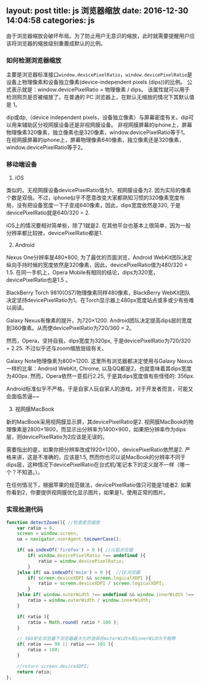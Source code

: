 layout: post
title: js 浏览器缩放
date: 2016-12-30 14:04:58
categories: js
---
由于浏览器缩放会破坏布局。为了防止用户无意识的缩放，此时就需要提醒用户应该将浏览器的缩放级别重置成默认的比例。
<!-- more -->

### 如何检测浏览器缩放

主要是浏览器标准接口`window.devicePixelRatio`，`window.devicePixelRatio`是设备上物理像素和设备独立像素(device-independent pixels (dips))的比例。
公式表示就是：window.devicePixelRatio = 物理像素 / dips。
该属性就可以用于检测网页是否被缩放了。在普通的 PC 浏览器上，在默认无缩放的情况下其默认值是 1。

dip或dp,（device independent pixels，设备独立像素）与屏幕密度有关。dip可以用来辅助区分视网膜设备还是非视网膜设备。
非视网膜屏幕的iphone上，屏幕物理像素320像素，独立像素也是320像素，window.devicePixelRatio等于1。
在视网膜屏幕的iphone上，屏幕物理像素640像素，独立像素还是320像素，window.devicePixelRatio等于2。

### 移动端设备
1. iOS

类似的，无视网膜设备devicePixelRatio值为1，视网膜设备为2. 因为实际的像素个数是双倍。不过，iphone似乎不愿意改变大家都熟知习惯的320像素宽度布局，没有把设备宽度一下子变成640像素，因此，dips宽度依然是320, 于是devicePixelRatio就是640/320 = 2.

iOS上的情况要相对简单些，除了1就是2. 在其他平台也基本上很简单，因为一般分辨率都比较挫，devicePixelRatio都是1.

2. Android

Nexus One分辨率是480*800, 为了最优的页面浏览，Android WebKit团队决定纵向手持时候的宽度依然是320像素，因此，devicePixelRatio值为480/320 = 1.5.
在同一手机上，Opera Mobile有相同的结论，dips为320宽，devicePixelRatio也是1.5 。

BlackBerry Torch 9810(OS7)物理像素同样480像素，BlackBerry WebKit团队决定坚持devicePixelRatio为1。在Torch显示器上480px宽度站点或多或少有些难以阅读。

Galaxy Nexus有像素的提升，为720×1200. Android团队决定提高dips层的宽度到360像素。从而使devicePixelRatio为720/360 = 2。

然而，Opera，坚持自我，dips宽度为320px, 于是devicePixelRatio为720/320 = 2.25. 不过似乎还与zoom缩放层级有关。

Galaxy Note物理像素为800×1200. 这里所有浏览器都决定使用与Galaxy Nexus一样的比率：Android WebKit, Chrome, 以及QQ都是2，也就意味着其dips宽度为400px. 然而，Opera依然一意孤行2.25, 于是其dips宽度值有些怪怪的: 356px.

Android标准似乎不严格，于是自家人玩自家人的游戏，对于开发者而言，可能又会面临苦逼~~

3. 视网膜MacBook

新的MacBook采用视网膜显示屏，其devicePixelRatio是2. 视网膜MacBook的物理像素是2800×1800，而显示出分辨率为1400×900，如果把分辨率作为dips层，则devicePixelRatio为2应该是无误的。

需要指出的是，如果你把分辨率改成1920×1200，devicePixelRatio依然是2. 严格来讲，这是不准确的，应该是1.5, 然而你也可以说MacBook的分辨率不同于dips层，这种情况下devicePixelRatio在台式机/笔记本下的定义就不一样（哪一个？不知道。）。

在任何情况下，根据苹果的规范做法，devicePixelRatio值只可能是1或者2. 如果你看到2，你要提供视网膜优化显示图片，如果是1，使用正常的图片。

### 实现检测代码

```javascript
function detectZoom(){ //检查是否缩放
    var ratio = 0,
    screen = window.screen,
    ua = navigator.userAgent.toLowerCase();

    if( ua.indexOf('firefox') > 0 ){ //火狐浏览器
        if( window.devicePixelRatio !== undefined ){
            ratio = window.devicePixelRatio;
        }
    }else if( ua.indexOf('msie') > 0 ){  //IE浏览器
        if( screen.deviceXDPI && screen.logicalXDPI ){
            ratio = screen.deviceXDPI / screen.logicalXDPI;
        }
    }else if( window.outerWidth !== undefined && window.innerWidth !== undefined ){
        ratio = window.outerWidth / window.innerWidth;
    }

    if( ratio ){
        ratio = Math.round( ratio * 100 );
    }

    // 360安全浏览器下浏览器最大化时诡异的outerWidth和innerWidth不相等
    if( ratio === 99 || ratio === 101 ){
        ratio = 100;
    }

    //return screen.deviceXDPI;
    return ratio;
};
```